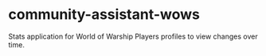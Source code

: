 # community-assistant-wows
Stats application for World of Warship Players profiles to view changes over time.
